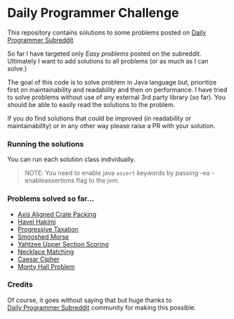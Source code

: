 # Daily Programmer Challenge

This repository contains solutions to some problems posted
on [Daily Programmer Subreddit](https://www.reddit.com/r/dailyprogrammer/)

So far I have targeted only _Easy problems_ posted on the subreddit. Ultimately I want to add solutions to all
problems (or as much as I can solve.)

The goal of this code is to solve problem in Java language but, prioritize first on maintainability and readability and
then on performance. I have tried to solve problems without use of any external 3rd party library (so far). You should
be able to easily read the solutions to the problem.

If you do find solutions that could be improved (in readability or maintainability)
or in any other way please raise a PR with your solution.

### Running the solutions

You can run each solution class individually.

> NOTE: You need to enable java `assert` keywords by passing -ea -enableassertions flag to the jvm.

### Problems solved so far...
- [Axis Aligned Crate Packing](src/it/depends/challenge/_2019/_04/_08/axis/aligned/CratePacking.java)
- [Havel Hakimi](src/it/depends/challenge/_2019/_05/_20/havel/hakimi/HavelHakimi.java)
- [Progressive Taxation](src/it/depends/challenge/_2019/_07/_15/taxation/ProgressiveTaxation.java)
- [Smooshed Morse](src/it/depends/challenge/_2019/_08/_05/morse/SmooshedMorse.java)
- [Yahtzee Upper Section Scoring](src/it/depends/challenge/_2019/_11/_11/yahtzee/YahtzeeScoring.java)
- [Necklace Matching](src/it/depends/challenge/_2020/_03/_09/necklace/NecklaceMatching.java)
- [Caesar Cipher](src/it/depends/challenge/_2021/_04/_26/caesar/CaesarCipher.java)
- [Monty Hall Problem](src/it/depends/challenge/_2021/_05/_10/monty/hall/MontyHallProblem.java)

### Credits

Of course, it goes without saying that but huge thanks to  
[Daily Programmer Subreddit](https://www.reddit.com/r/dailyprogrammer/) community for making this possible.
